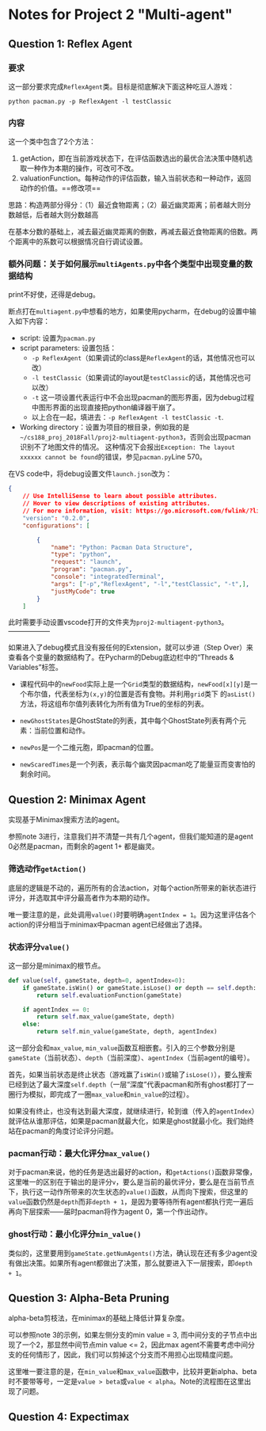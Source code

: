 # Notes for Project 2 "Multi-agent"

## Question 1: Reflex Agent

### 要求

这一部分要求完成`ReflexAgent`类。目标是彻底解决下面这种吃豆人游戏：

```shell
python pacman.py -p ReflexAgent -l testClassic
```

### 内容

这一个类中包含了2个方法：

1. getAction，即在当前游戏状态下，在评估函数选出的最优合法决策中随机选取一种作为本期的操作，可改可不改。
2. valuationFunction。每种动作的评估函数，输入当前状态和一种动作，返回动作的价值。==修改项==

思路：构造两部分得分：（1）最近食物距离；（2）最近幽灵距离；前者越大则分数越低，后者越大则分数越高

在基本分数的基础上，减去最近幽灵距离的倒数，再减去最近食物距离的倍数。两个距离中的系数可以根据情况自行调试设置。

### 额外问题：关于如何展示`multiAgents.py`中各个类型中出现变量的数据结构

print不好使，还得是debug。

断点打在`multiagent.py`中想看的地方，如果使用pycharm，在debug的设置中输入如下内容：

- script: 设置为`pacman.py`
- script parameters: 设置包括：
  - `-p ReflexAgent`（如果调试的class是`ReflexAgent`的话，其他情况也可以改）
  - `-l testClassic`（如果调试的layout是`testClassic`的话，其他情况也可以改）
  - `-t` 这一项设置代表运行中不会出现pacman的图形界面，因为debug过程中图形界面的出现直接把python编译器干崩了。
  - 以上合在一起，填进去：`-p ReflexAgent -l testClassic -t`.
- Working directory：设置为项目的根目录，例如我的是`~/cs188_proj_2018Fall/proj2-multiagent-python3`，否则会出现pacman识别不了地图文件的情况。
这种情况下会报出`Exception: The layout xxxxxx cannot be found`的错误，参见`pacman.py`Line 570。

在VS code中，将debug设置文件`launch.json`改为：

```json
{
    // Use IntelliSense to learn about possible attributes.
    // Hover to view descriptions of existing attributes.
    // For more information, visit: https://go.microsoft.com/fwlink/?linkid=830387
    "version": "0.2.0",
    "configurations": [

        {
            "name": "Python: Pacman Data Structure",
            "type": "python",
            "request": "launch",
            "program": "pacman.py",
            "console": "integratedTerminal",
            "args": ["-p","ReflexAgent", "-l","testClassic", "-t",],
            "justMyCode": true
        }
    ]
```

此时需要手动设置vscode打开的文件夹为`proj2-multiagent-python3`。
——————

如果进入了debug模式且没有报任何的Extension，就可以步进（Step Over）来查看各个变量的数据结构了。在Pycharm的Debug底边栏中的“Threads & Variables”标签。

- 课程代码中的`newFood`实际上是一个`Grid`类型的数据结构，`newFood[x][y]`是一个布尔值，代表坐标为`(x,y)`的位置是否有食物。并利用`grid`类下
的`asList()`方法，将这组布尔值列表转化为所有值为True的坐标的列表。

- `newGhostStates`是GhostState的列表，其中每个GhostState列表有两个元素：当前位置和动作。

- `newPos`是一个二维元胞，即pacman的位置。

- `newScaredTimes`是一个列表，表示每个幽灵因pacman吃了能量豆而变害怕的剩余时间。

## Question 2: Minimax Agent

实现基于Minimax搜索方法的agent。

参照note 3进行，注意我们并不清楚一共有几个agent，但我们能知道的是agent 0必然是pacman，而剩余的agent 1+ 都是幽灵。

### 筛选动作`getAction()`

底层的逻辑是不动的，遍历所有的合法action，对每个action所带来的新状态进行评分，并选取其中评分最高者作为本期的动作。

唯一要注意的是，此处调用`value()`时要明确`agentIndex = 1`。因为这里评估各个action的评分相当于minimax中pacman agent已经做出了选择。

### 状态评分`value()`

这一部分是minimax的根节点。

```python
def value(self, gameState, depth=0, agentIndex=0):
    if gameState.isWin() or gameState.isLose() or depth == self.depth:
        return self.evaluationFunction(gameState)

    if agentIndex == 0:
        return self.max_value(gameState, depth)
    else:
        return self.min_value(gameState, depth, agentIndex)
```

这一部分会和`max_value`, `min_value`函数互相嵌套。引入的三个参数分别是`gameState`（当前状态）、`depth`（当前深度）、`agentIndex`（当前agent的编号）。

首先，如果当前状态是终止状态（游戏赢了`isWin()`或输了`isLose()`），要么搜索已经到达了最大深度`self.depth`（一层“深度”代表pacman和所有ghost都打了一圈行为模拟，即完成了一圈`max_value`和`min_value`的过程）。

如果没有终止，也没有达到最大深度，就继续进行，轮到谁（传入的`agentIndex`）就评估从谁那评估，如果是pacman就最大化，如果是ghost就最小化。我们始终站在pacman的角度讨论评分问题。

### pacman行动：最大化评分`max_value()`

对于pacman来说，他的任务是选出最好的action，和`getActions()`函数非常像，这里唯一的区别在于输出的是评分`v`，要么是当前的最优评分，要么是在当前节点下，执行这一动作所带来的次生状态的`value()`函数，从而向下搜索，但这里的`value`函数仍然是`depth`而非`depth + 1`，是因为要等待所有agent都执行完一遍后再向下层探索——届时pacman将作为agent 0，第一个作出动作。

### ghost行动：最小化评分`min_value()`

类似的，这里要用到`gameState.getNumAgents()`方法，确认现在还有多少agent没有做出决策。如果所有agent都做出了决策，那么就要进入下一层搜索，即`depth + 1`。

## Question 3: Alpha-Beta Pruning

alpha-beta剪枝法，在minimax的基础上降低计算复杂度。

可以参照note 3的示例，如果左侧分支的min value = 3, 而中间分支的子节点中出现了一个2，那显然中间节点min value <= 2，因此max agent不需要考虑中间分支的任何情形了，因此，我们可以剪掉这个分支而不用担心出现精度问题。

这里唯一要注意的是，在`min_value`和`max_value`函数中，比较并更新alpha、beta时不要带等号，一定是`value > beta`或`value < alpha`。Note的流程图在这里出现了问题。

## Question 4: Expectimax